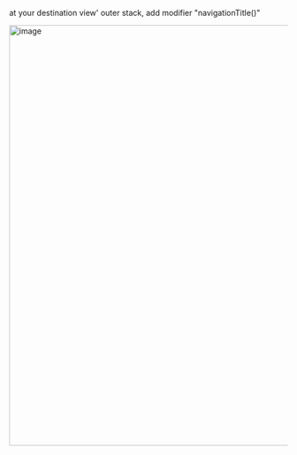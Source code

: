 at your destination view' outer stack, add modifier "navigationTitle()"

<img width="760" alt="image" src="https://user-images.githubusercontent.com/81428296/228149895-6455c859-4bd5-4457-8f04-e71c46786dd3.png">
